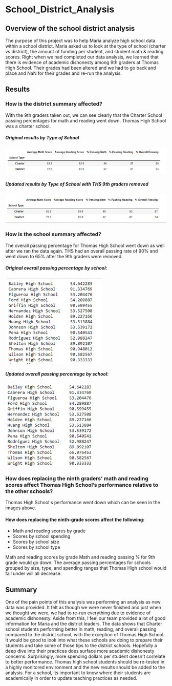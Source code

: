 # School_District_Analysis

## Overview of the school district analysis
The purpose of this project was to help Maria analyze high school data within a school district. Maria asked us to look at the type of school (charter vs district), the amount of funding per student, and student math & reading scores.
Right when we had completed our data analysis, we learned that there is evidence of academic dishonesty among 9th graders at Thomas High School. Their grades had been altered and we had to go back and place and NaN for their grades and re-run the analysis.
 
## Results
### How is the district summary affected?
With the 9th graders taken out, we can see clearly that the Charter School passing percentages for math and reading went down. Thomas High School was a charter school.
##### Original results by Type of School
![Type-Original](https://github.com/mmanackal/School_District_Analysis/blob/main/Resources/By_Type_Original.PNG)
##### Updated results by Type of School with THS 9th graders removed
![Type-Updated](https://github.com/mmanackal/School_District_Analysis/blob/main/Resources/By_Type_New.PNG)
### How is the school summary affected?
The overall passing percentage for Thomas High School went down as well after we ran the data again. THS had an overall passing rate of 90% and went down to 65% after the 9th graders were removed.
##### Original overall passing percentage by school:
![Overall-Original](https://github.com/mmanackal/School_District_Analysis/blob/main/Resources/Original_Overall_Pass.PNG)
##### Updated overall passing percentage by school:
![Overall-Updated](https://github.com/mmanackal/School_District_Analysis/blob/main/Resources/New_Overall_Pass.PNG)

### How does replacing the ninth graders’ math and reading scores affect Thomas High School’s performance relative to the other schools?
Thomas High School's performance went down which can be seen in the images above.

#### How does replacing the ninth-grade scores affect the following:
- Math and reading scores by grade
- Scores by school spending
- Scores by school size
- Scores by school type

Math and reading scores by grade
Math and reading passing % for 9th grade would go down. The average passing percentages for schools grouped by size, type, and spending ranges that Thomas High school would fall under will all decrease. 

## Summary
One of the pain points of this analysis was performing an analysis as new data was provided. It felt as though we were never finished and just when we thought we were, we had to re-run everything due to evidence of academic dishonesty.
Aside from this, I feel our team provided a lot of good information for Maria and the district leaders. The data shows that Charter school students performing better in math, reading, and overall passing compared to the district school, with the exception of Thomas High School.
It would be good to look into what these schools are doing to prepare their students and take some of those tips to the district schools. Hopefully a deep dive into their practices does surface more academic dishonesty concerns. Surprisingly, more spending dollars per student
doesn't correlate to better performance. Thomas high school students should be re-tested in a highly monitored environment and the new results should be added to the analysis. For a school, its important to know where their students are academically in order to update teaching
practices as needed. 

